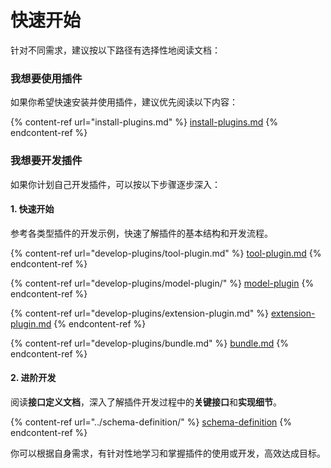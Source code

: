 # 快速开始

针对不同需求，建议按以下路径有选择性地阅读文档：

### 我想要使用插件

如果你希望快速安装并使用插件，建议优先阅读以下内容：

{% content-ref url="install-plugins.md" %}
[install-plugins.md](install-plugins.md)
{% endcontent-ref %}

### 我想要开发插件

如果你计划自己开发插件，可以按以下步骤逐步深入：

#### 1. 快速开始

参考各类型插件的开发示例，快速了解插件的基本结构和开发流程。

{% content-ref url="develop-plugins/tool-plugin.md" %}
[tool-plugin.md](develop-plugins/tool-plugin.md)
{% endcontent-ref %}

{% content-ref url="develop-plugins/model-plugin/" %}
[model-plugin](develop-plugins/model-plugin/)
{% endcontent-ref %}

{% content-ref url="develop-plugins/extension-plugin.md" %}
[extension-plugin.md](develop-plugins/extension-plugin.md)
{% endcontent-ref %}

{% content-ref url="develop-plugins/bundle.md" %}
[bundle.md](develop-plugins/bundle.md)
{% endcontent-ref %}

#### 2. 进阶开发

阅读**接口定义文档**，深入了解插件开发过程中的**关键接口**和**实现细节**。

{% content-ref url="../schema-definition/" %}
[schema-definition](../schema-definition/)
{% endcontent-ref %}

你可以根据自身需求，有针对性地学习和掌握插件的使用或开发，高效达成目标。
